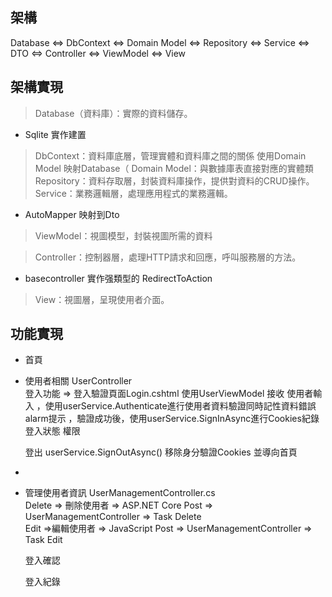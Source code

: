 ## 架構 
Database <=> DbContext  <=> Domain Model  <=> Repository <=> Service <=> DTO <=> Controller <=> ViewModel <=> View
## 架構實現
>Database（資料庫）：實際的資料儲存。   
- Sqlite 實作建置
>DbContext：資料庫底層，管理實體和資料庫之間的關係
 使用Domain Model 映射Database（
>Domain Model：與數據庫表直接對應的實體類 
>Repository：資料存取層，封裝資料庫操作，提供對資料的CRUD操作。
>Service：業務邏輯層，處理應用程式的業務邏輯。  
 - AutoMapper 映射到Dto
  
>ViewModel：視圖模型，封裝視圖所需的資料

>Controller：控制器層，處理HTTP請求和回應，呼叫服務層的方法。
 - basecontroller 實作强類型的 RedirectToAction

>View：視圖層，呈現使用者介面。

## 功能實現

- 首頁
- 使用者相關 UserController  
  登入功能 => 登入驗證頁面Login.cshtml
  使用UserViewModel 接收 使用者輸入  ，使用userService.Authenticate進行使用者資料驗證同時記性資料錯誤alarm提示
  ，驗證成功後，使用userService.SignInAsync進行Cookies紀錄登入狀態 權限  

  登出 userService.SignOutAsync() 移除身分驗證Cookies 並導向首頁
-
 - 管理使用者資訊 UserManagementController.cs  
Delete => 刪除使用者 =>  ASP.NET Core Post => UserManagementController => Task<IActionResult> Delete  
Edit =>編輯使用者 =>  JavaScript Post => UserManagementController => Task<IActionResult> Edit  


   
   登入確認  
     
   登入紀錄
